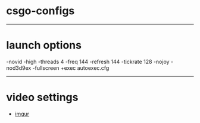# csgo-configs

---

# launch options

-novid -high -threads 4 -freq 144 -refresh 144 -tickrate 128 -nojoy -nod3d9ex -fullscreen +exec autoexec.cfg

---

# video settings

- [imgur](https://i.imgur.com/P9s98nC.jpg)
